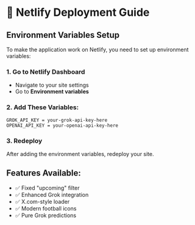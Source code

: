 # 🚀 Netlify Deployment Guide

## Environment Variables Setup

To make the application work on Netlify, you need to set up environment variables:

### 1. Go to Netlify Dashboard
- Navigate to your site settings
- Go to **Environment variables**

### 2. Add These Variables:
```
GROK_API_KEY = your-grok-api-key-here
OPENAI_API_KEY = your-openai-api-key-here
```

### 3. Redeploy
After adding the environment variables, redeploy your site.

## Features Available:
- ✅ Fixed "upcoming" filter
- ✅ Enhanced Grok integration
- ✅ X.com-style loader
- ✅ Modern football icons
- ✅ Pure Grok predictions
